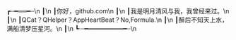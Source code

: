 ┏┄━══━┄\n
┃\n
┃你好，github.com\n
┃\n
┃我是明月清风与我，我曾经来过。\n
┃\n
┃QCat？QHelper？AppHeartBeat？No,Formula.\n
┃\n
┃醉后不知天上水，满船清梦压星河。\n
┃\n
┗·┄━════════━┄\n

